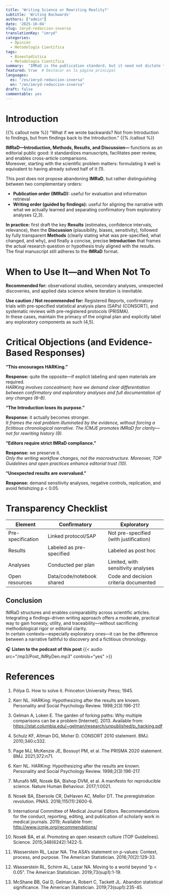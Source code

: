 ```yaml
---
title: 'Writing Science or Rewriting Reality?'
subtitle: 'Writing Backwards'
authors: ["admin"]
date: '2025-10-04'
slug: imryd-redaccion-inversa
translationKey: "imryd"
categories:
  - Opinión
  - Metodología Científica
tags:
  - Bioestadística
  - Metodología Científica
summary:  "IMRaD is the publication standard, but it need not dictate the writing process. This post argues for a 'reverse' writing strategy—from findings back to the introduction—as a method to enhance honesty and clarity, distinguishing it from HARKing and aligning narrative with genuine scientific discovery."
featured: true  # Destacar en la página principal
languages:
  es: "/es/imryd-redaccion-inversa"
  en: "/en/imryd-redaccion-inversa"
draft: false
commentable: yes
---
```


# Introduction


{{% callout note  %}} "What if we wrote backwards? Not from Introduction to findings, but from findings back to the Introduction."
{{% /callout %}}


**IMRaD—Introduction, Methods, Results, and Discussion—** functions as an editorial public good: it standardizes manuscripts, facilitates peer review, and enables cross-article comparisons.  
Moreover, starting with the scientific problem matters: formulating it well is equivalent to having already solved half of it (1).  

This post does not propose abandoning **IMRaD**, but rather distinguishing between two complementary orders:

- **Publication order (IMRaD):** useful for evaluation and information retrieval  
- **Writing order (guided by findings):** useful for aligning the narrative with what we actually learned and separating confirmatory from exploratory analyses (2,3).


**In practice:** first draft the key **Results** (estimates, confidence intervals, relevance), then the **Discussion** (plausibility, biases, sensitivity), followed by fully transparent **Methods** (clearly stating what was pre-specified, what changed, and why), and finally a concise, precise **Introduction** that frames the actual research question or hypothesis truly aligned with the results.  
The final manuscript still adheres to the **IMRaD** format.

# When to Use It—and When Not To

**Recommended for:** observational studies, secondary analyses, unexpected discoveries, and applied data science where iteration is inevitable.

**Use caution / Not recommended for:** Registered Reports, confirmatory trials with pre-specified statistical analysis plans (SAPs) (CONSORT), and systematic reviews with pre-registered protocols (PRISMA).  
In these cases, maintain the primacy of the original plan and explicitly label any exploratory components as such (4,5).


# Critical Objections (and Evidence-Based Responses)


**“This encourages HARKing.”**

**Response:** quite the opposite—if explicit labeling and open materials are required.  
*HARKing involves concealment; here we demand clear differentiation between confirmatory and exploratory analyses and full documentation of any changes (6–8).*

**“The Introduction loses its purpose.”**

**Response:** it actually becomes stronger.  
*It frames the real problem illuminated by the evidence, without forcing a fictitious chronological narrative. The ICMJE promotes IMRaD for clarity—not for rewriting history (9).*

**“Editors require strict IMRaD compliance.”**

**Response:** we preserve it.  
*Only the writing workflow changes, not the macrostructure. Moreover, TOP Guidelines and open practices enhance editorial trust (10).*

**“Unexpected results are overvalued.”**

**Response:** demand sensitivity analyses, negative controls, replication, and avoid fetishizing p < 0.05.


# Transparency Checklist

| Element | Confirmatory | Exploratory |
|------------------------|------------------------|------------------------|
| Pre-specification | Linked protocol/SAP | Not pre-specified (with justification) |
| Results | Labeled as pre-specified | Labeled as post hoc |
| Analyses | Conducted per plan | Limited, with sensitivity analyses |
| Open resources | Data/code/notebook shared | Code and decision criteria documented |



## Conclusion

IMRaD structures and enables comparability across scientific articles.  
Integrating a findings-driven writing approach offers a moderate, practical way to gain honesty, utility, and traceability—without sacrificing methodological rigor or editorial clarity.  
In certain contexts—especially exploratory ones—it can be the difference between a narrative faithful to discovery and a fictitious chronology.


🎧 **Listen to the podcast of this post**
{{< audio src="/mp3/Post_IMRyDen.mp3" controls="yes" >}}

# References

1. Pólya G. How to solve it. Princeton University Press; 1945. 

2. Kerr NL. HARKing: Hypothesizing after the results are known. Personality and Social Psychology Review. 1998;2(3):196-217. 

3. Gelman A, Loken E. The garden of forking paths: Why multiple comparisons can be a problem [Internet]. 2013. Available from: https://stat.columbia.edu/~gelman/research/unpublished/p_hacking.pdf  

4. Schulz KF, Altman DG, Moher D. CONSORT 2010 statement. BMJ. 2010;340:c332. 

5. Page MJ, McKenzie JE, Bossuyt PM, et al. The PRISMA 2020 statement. BMJ. 2021;372:n71. 

6. Kerr NL. HARKing: Hypothesizing after the results are known. Personality and Social Psychology Review. 1998;2(3):196-217. 

7. Munafò MR, Nosek BA, Bishop DVM, et al. A manifesto for reproducible science. Nature Human Behaviour. 2017;1:0021. 

8. Nosek BA, Ebersole CR, DeHaven AC, Mellor DT. The preregistration revolution. PNAS. 2018;115(11):2600-6. 

9. International Committee of Medical Journal Editors. Recommendations for the conduct, reporting, editing, and publication of scholarly work in medical journals. 2019; Available from: http://www.icmje.org/recommendations/

10. Nosek BA, et al. Promoting an open research culture (TOP Guidelines). Science. 2015;348(6242):1422-5. 

11. Wasserstein RL, Lazar NA. The ASA’s statement on p-values: Context, process, and purpose. The American Statistician. 2016;70(2):129-33. 

12. Wasserstein RL, Schirm AL, Lazar NA. Moving to a world beyond “p < 0.05”. The American Statistician. 2019;73(sup1):1-19. 

13. McShane BB, Gal D, Gelman A, Robert C, Tackett JL. Abandon statistical significance. The American Statistician. 2019;73(sup1):235-45.